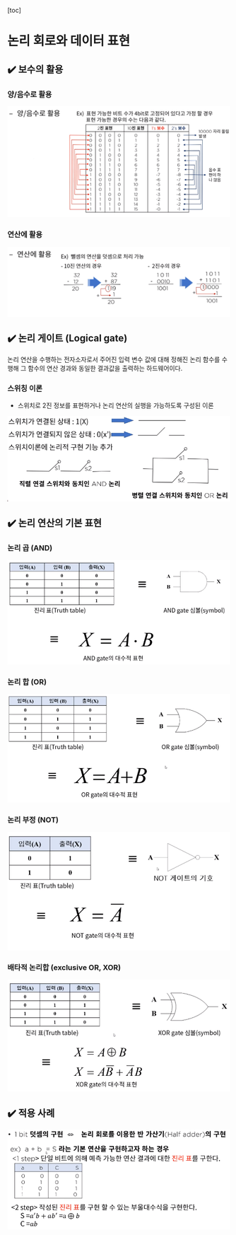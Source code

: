 [toc]

# 논리 회로와 데이터 표현

## :heavy_check_mark: 보수의 활용

### 양/음수로 활용

![image-20210316191539207](assets/image-20210316191539207.png)



### 연산에 활용

![image-20210316191757709](assets/image-20210316191757709.png)



## :heavy_check_mark: 논리 게이트 (Logical gate)

논리 연산을 수행하는 전자소자로서 주어진 입력 변수 값에 대해 정해진 논리 함수를 수행해 그 함수의 연산 경과와 동일한 결과값을 출력하는 하드웨어이다.



### 스위칭 이론

- 스위치로 2진 정보를 표현하거나 논리 연산의 실행을 가능하도록 구성된 이론

![image-20210316192101793](assets/image-20210316192101793.png)






## :heavy_check_mark: 논리 연산의 기본 표현

### 논리 곱 (AND)

![image-20210316193233536](assets/image-20210316193233536.png)



### 논리 합 (OR)

![image-20210316193345970](assets/image-20210316193345970.png)



### 논리 부정 (NOT)

![image-20210316193430162](assets/image-20210316193430162.png)



### 배타적 논리합 (exclusive OR, XOR)

![image-20210316193357065](assets/image-20210316193357065.png)





## :heavy_check_mark: 적용 사례

![image-20210316193458187](assets/image-20210316193458187.png)








